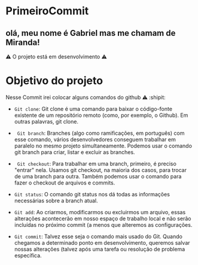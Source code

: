 # PrimeiroCommit

## olá, meu nome é Gabriel mas me chamam de Miranda!

:warning: O projeto está em desenvolvimento :warning:

# Objetivo do projeto
 
Nesse Commit irei colocar alguns comandos do github :warning: :shipit:

- `Git clone`: Git clone é uma comando para baixar o código-fonte existente de um repositório remoto (como, por exemplo, o Github). Em outras palavras, git clone.

 - ` Git branch`: Branches (algo como ramificações, em português) com esse comando, vários desenvolvedores conseguem trabalhar em paralelo no mesmo projeto simultaneamente. Podemos usar o comando git branch para criar, listar e excluir as branches.

- ` Git checkout`: Para trabalhar em uma branch, primeiro, é preciso "entrar" nela. Usamos git checkout, na maioria dos casos, para trocar de uma branch para outra. Também podemos usar o comando para fazer o checkout de arquivos e commits.

- `Git status`: O comando git status nos dá todas as informações necessárias sobre a branch atual.

- `Git add`: Ao criarmos, modificarmos ou excluirmos um arquivo, essas alterações acontecerão em nosso espaço de trabalho local e não serão incluídas no próximo commit (a menos que alteremos as configurações.

- `Git commit`: Talvez esse seja o comando mais usado do Git. Quando chegamos a determinado ponto em desenvolvimento, queremos salvar nossas alterações (talvez após uma tarefa ou resolução de problema específica.
